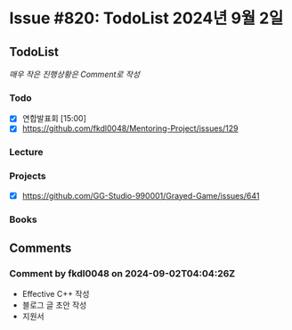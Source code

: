 # Issue #820: TodoList 2024년 9월 2일

## TodoList

*매우 작은 진행상황은 Comment로 작성*

### Todo  

- [x] 연합발표회 [15:00]
- [x] https://github.com/fkdl0048/Mentoring-Project/issues/129

### Lecture

### Projects

- [x] https://github.com/GG-Studio-990001/Grayed-Game/issues/641

### Books


## Comments

### Comment by fkdl0048 on 2024-09-02T04:04:26Z

- Effective C++ 작성
- 블로그 글 초안 작성
- 지원서

